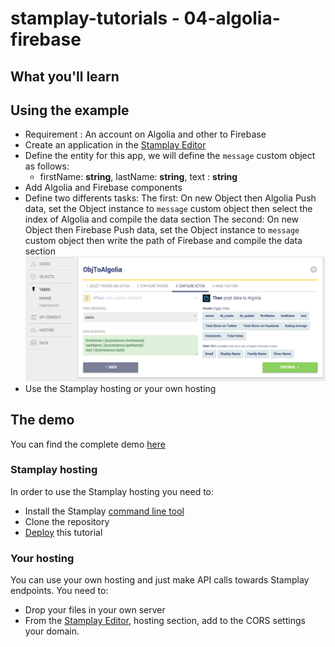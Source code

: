 stamplay-tutorials - 04-algolia-firebase
========================================

## What you'll learn


## Using the example 

- Requirement : An account on Algolia and other to Firebase
- Create an application in the [Stamplay Editor](https://editor.stamplay.com)
- Define the entity for this app, we will define the `message` custom object as follows:
    * firstName: **string**, lastName: **string**, text : **string**
- Add Algolia and Firebase components
- Define two differents tasks:
	The first: On new Object then Algolia Push data, set the Object instance to `message` custom object then select the index of Algolia and compile the data section
	The second: On new Object then Firebase Push data, set the Object instance to `message` custom object then write the path of Firebase and compile the data section 
	![Screenshot](./img/ScreenAlgolia.png "Screenshot")
- Use the Stamplay hosting or your own hosting 

## The demo

You can find the complete demo [here](https://algoliafirebase.stamplayapp.com/)

### Stamplay hosting

In order to use the Stamplay hosting you need to: 
- Install the Stamplay [command line tool](https://stamplay.com/docs/hosting)
- Clone the repository
- [Deploy](https://stamplay.com/docs/hosting#deploying) this tutorial

### Your hosting

You can use your own hosting and just make API calls towards Stamplay endpoints.
You need to:
- Drop your files in your own server
- From the [Stamplay Editor](https://editor.stamplay.com), hosting section, add to the CORS settings your domain.